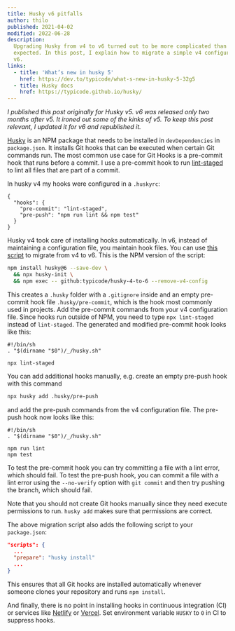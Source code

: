 ```yaml
---
title: Husky v6 pitfalls
author: thilo
published: 2021-04-02
modified: 2022-06-28
description:
  Upgrading Husky from v4 to v6 turned out to be more complicated than I
  expected. In this post, I explain how to migrate a simple v4 configuration to
  v6.
links:
  - title: 'What’s new in husky 5'
    href: https://dev.to/typicode/what-s-new-in-husky-5-32g5
  - title: Husky docs
    href: https://typicode.github.io/husky/
---
```


_I published this post originally for Husky v5. v6 was released only two months
after v5. It ironed out some of the kinks of v5. To keep this post relevant, I
updated it for v6 and republished it._

[Husky](https://github.com/typicode/husky) is an NPM package that needs to be
installed in `devDependencies` in `package.json`. It installs Git hooks that can
be executed when certain Git commands run. The most common use case for Git
Hooks is a pre-commit hook that runs before a commit. I use a pre-commit hook to
run [lint-staged](https://github.com/okonet/lint-staged) to lint all files that
are part of a commit.

In husky v4 my hooks were configured in a `.huskyrc`:

```json:.huskyrc
{
  "hooks": {
    "pre-commit": "lint-staged",
    "pre-push": "npm run lint && npm test"
  }
}
```

Husky v4 took care of installing hooks automatically. In v6, instead of
maintaining a configuration file, you maintain hook files. You can use
[this script](https://github.com/typicode/husky-4-to-6) to migrate from v4 to
v6. This is the NPM version of the script:

```bash
npm install husky@6 --save-dev \
  && npx husky-init \
  && npm exec -- github:typicode/husky-4-to-6 --remove-v4-config
```

This creates a `.husky` folder with a `.gitignore` inside and an empty
pre-commit hook file `.husky/pre-commit`, which is the hook most commonly used
in projects. Add the pre-commit commands from your v4 configuration file. Since
hooks run outside of NPM, you need to type `npx lint-staged` instead of
`lint-staged`. The generated and modified pre-commit hook looks like this:

```bash:.husky/pre-commit
#!/bin/sh
. "$(dirname "$0")/_/husky.sh"

npx lint-staged
```

You can add additional hooks manually, e.g. create an empty pre-push hook with
this command

```bash
npx husky add .husky/pre-push
```

and add the pre-push commands from the v4 configuration file. The pre-push hook
now looks like this:

```bash:.husky/pre-push
#!/bin/sh
. "$(dirname "$0")/_/husky.sh"

npm run lint
npm test
```

To test the pre-commit hook you can try committing a file with a lint error,
which should fail. To test the pre-push hook, you can commit a file with a lint
error using the `--no-verify` option with `git commit` and then try pushing the
branch, which should fail.

Note that you should not create Git hooks manually since they need execute
permissions to run. `husky add` makes sure that permissions are correct.

The above migration script also adds the following script to your
`package.json`:

```json:package.json
"scripts": {
  ...
  "prepare": "husky install"
  ...
}
```

This ensures that all Git hooks are installed automatically whenever someone
clones your repository and runs `npm install`.

And finally, there is no point in installing hooks in continuous integration
(CI) or services like [Netlify](https://www.netlify.com/) or
[Vercel](https://vercel.com/). Set environment variable `HUSKY` to `0` in CI to
suppress hooks.
